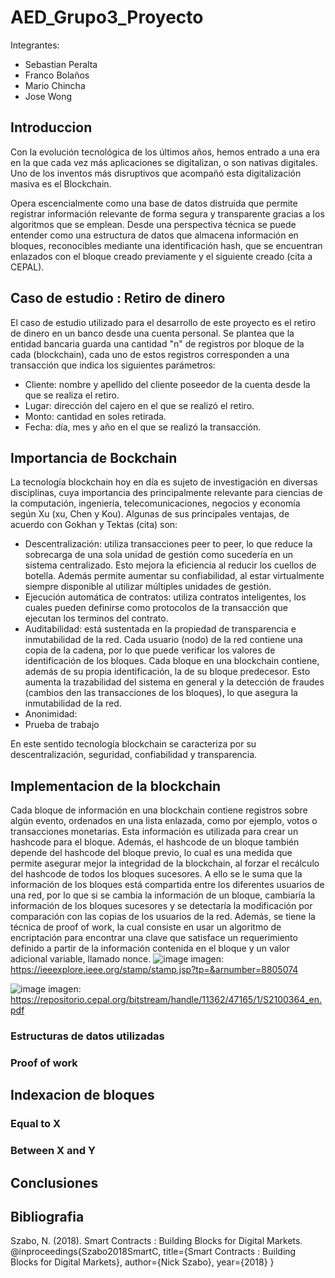 # AED_Grupo3_Proyecto

Integrantes:
- Sebastian Peralta
- Franco Bolaños
- Mario Chincha
- Jose Wong

## Introduccion
Con la evolución tecnológica de los últimos años, hemos entrado a una era en la que cada vez más aplicaciones se digitalizan, o son nativas digitales. Uno de los inventos más disruptivos que acompañó esta digitalización masiva es el Blockchain. 

Opera escencialmente como una base de datos distruida que permite registrar información relevante de forma segura y transparente gracias a los algoritmos que se emplean. Desde una perspectiva técnica se puede entender como una estructura de datos que almacena información en bloques, reconocibles mediante una identificación hash, que se encuentran enlazados con el bloque creado previamente y el siguiente creado (cita a CEPAL). 


## Caso de estudio : Retiro de dinero
El caso de estudio utilizado para el desarrollo de este proyecto es el retiro de dinero en un banco desde una cuenta personal. Se plantea que la entidad bancaria guarda una cantidad "n" de registros por bloque de la cada (blockchain), cada uno de estos registros corresponden a una transacción que indica los siguientes parámetros:
- Cliente: nombre y apellido del cliente poseedor de la cuenta desde la que se realiza el retiro.
- Lugar: dirección del cajero en el que se realizó el retiro.
- Monto: cantidad en soles retirada.
- Fecha: día, mes y año en el que se realizó la transacción.



## Importancia de Bockchain
La tecnología blockchain hoy en día es sujeto de investigación en diversas disciplinas, cuya importancia des principalmente relevante para ciencias de la computación, ingeniería, telecomunicaciones, negocios y economía según Xu (xu, Chen y Kou). Algunas de sus principales ventajas, de acuerdo con Gokhan y Tektas (cita) son:
- Descentralización: utiliza transacciones peer to peer, lo que reduce la sobrecarga de una sola unidad de gestión como sucedería en un sistema centralizado. Esto mejora la eficiencia al reducir los cuellos de botella. Además permite aumentar su confiabilidad, al estar virtualmente siempre disponible al utilizar múltiples unidades de gestión.
- Ejecución automática de contratos: utiliza contratos inteligentes, los cuales pueden definirse como protocolos de la transacción que ejecutan los terminos del contrato. 
- Auditabilidad: está sustentada en la propiedad de transparencia e inmutabilidad de la red. Cada usuario (nodo) de la red contiene una copia de la cadena, por lo que puede verificar los valores de identificación de los bloques. Cada bloque en una blockchain contiene, además de su propia identificación, la de su bloque predecesor. Esto aumenta la trazabilidad del sistema en general y la detección de fraudes (cambios den las transacciones de los bloques), lo que asegura la inmutabilidad de la red.
- Anonimidad: 
- Prueba de trabajo

En este sentido tecnología blockchain se caracteriza por su descentralización, seguridad, confiabilidad y transparencia.




## Implementacion de la blockchain

Cada bloque de información en una blockchain contiene registros sobre algún evento, ordenados en una lista enlazada, como por ejemplo, votos o transacciones monetarias. Esta información es utilizada para crear un hashcode para el bloque. Además, el hashcode de un bloque también depende del hashcode del bloque previo, lo cual es una medida que permite asegurar mejor la integridad de la blockchain, al forzar el recálculo del hashcode de todos los bloques sucesores. A ello se le suma que la información de los bloques está compartida entre los diferentes usuarios de una red, por lo que si se cambia la información de un bloque, cambiaría la información de los bloques sucesores y se detectaría la modificación por comparación con las copias de los usuarios de la red. Además, se tiene la técnica de proof of work, la cual consiste en usar un algoritmo de encriptación para encontrar una clave que satisface un requerimiento definido a partir de la información contenida en el bloque y un valor adicional variable, llamado nonce.
![image](https://github.com/JoseFrancisc0/AED_Grupo3_Proyecto/assets/54275767/3a20dea7-b182-44e1-b54f-7dcd185535c0)
imagen: https://ieeexplore.ieee.org/stamp/stamp.jsp?tp=&arnumber=8805074

![image](https://github.com/JoseFrancisc0/AED_Grupo3_Proyecto/assets/54275767/a3a471af-e5c4-4048-9e00-362207764a7f)
imagen: https://repositorio.cepal.org/bitstream/handle/11362/47165/1/S2100364_en.pdf


### Estructuras de datos utilizadas

### Proof of work

## Indexacion de bloques

### Equal to X

### Between X and Y

## Conclusiones

## Bibliografia
Szabo, N. (2018). Smart Contracts : Building Blocks for Digital Markets.
@inproceedings{Szabo2018SmartC,
  title={Smart Contracts : Building Blocks for Digital Markets},
  author={Nick Szabo},
  year={2018}
}



